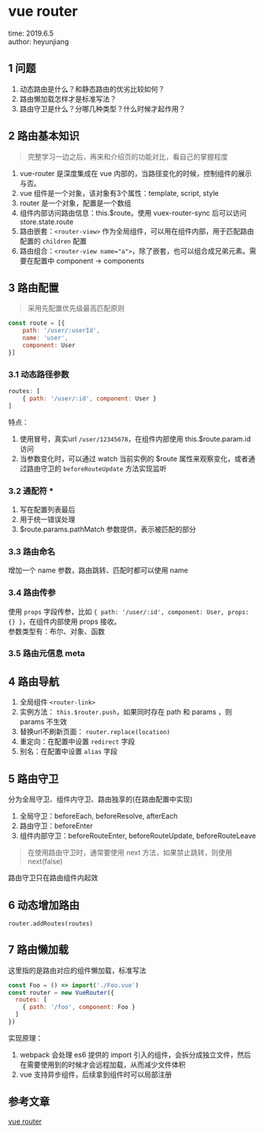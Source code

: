 # vue router

time: 2019.6.5  
author: heyunjiang

## 1 问题

1. 动态路由是什么？和静态路由的优劣比较如何？
2. 路由懒加载怎样才是标准写法？
3. 路由守卫是什么？分哪几种类型？什么时候才起作用？

## 2 路由基本知识

> 完整学习一边之后，再来和介绍页的功能对比，看自己的掌握程度

1. vue-router 是深度集成在 vue 内部的，当路径变化的时候，控制组件的展示与否。
2. vue 组件是一个对象，该对象有3个属性：template, script, style
3. router 是一个对象，配置是一个数组
4. 组件内部访问路由信息：this.$route。使用 vuex-router-sync 后可以访问 store.state.route
5. 路由嵌套：`<router-view>` 作为全局组件，可以用在组件内部，用于匹配路由配置的 `children` 配置
6. 路由组合：`<router-view name="a">`，除了嵌套，也可以组合成兄弟元素。需要在配置中 component -> components

## 3 路由配置

> 采用先配置优先级最高匹配原则

```javascript
const route = [{
    path: '/user/:userId',
    name: 'user',
    component: User
}]
```

### 3.1 动态路径参数

```javascript
routes: [
    { path: '/user/:id', component: User }
]
```

特点：

1. 使用冒号，真实url `/user/12345678`，在组件内部使用 this.$route.param.id 访问
2. 当参数变化时，可以通过 watch 当前实例的 $route 属性来观察变化，或者通过路由守卫的 `beforeRouteUpdate` 方法实现监听

### 3.2 通配符 *

1. 写在配置列表最后
2. 用于统一错误处理
3. $route.params.pathMatch 参数提供，表示被匹配的部分

### 3.3 路由命名

增加一个 name 参数，路由跳转、匹配时都可以使用 name

### 3.4 路由传参

使用 `props` 字段传参，比如 `{ path: '/user/:id', component: User, props: {} }`，在组件内部使用 props 接收。  
参数类型有：布尔、对象、函数

### 3.5 路由元信息 meta

## 4 路由导航

1. 全局组件 `<router-link>`
2. 实例方法： `this.$router.push`，如果同时存在 path 和 params ，则 params 不生效
3. 替换url不刷新页面： `router.replace(location)`
4. 重定向：在配置中设置 `redirect` 字段
5. 别名：在配置中设置 `alias` 字段

## 5 路由守卫

分为全局守卫、组件内守卫、路由独享的(在路由配置中实现)

1. 全局守卫：beforeEach, beforeResolve, afterEach
2. 路由守卫：beforeEnter
3. 组件内部守卫：beforeRouteEnter, beforeRouteUpdate, beforeRouteLeave

> 在使用路由守卫时，通常要使用 next 方法，如果禁止跳转，则使用 next(false)

路由守卫只在路由组件内起效

## 6 动态增加路由

`router.addRoutes(routes)`

## 7 路由懒加载

这里指的是路由对应的组件懒加载，标准写法

```javascript
const Foo = () => import('./Foo.vue')
const router = new VueRouter({
  routes: [
    { path: '/foo', component: Foo }
  ]
})
```

实现原理：

1. webpack 会处理 es6 提供的 import 引入的组件，会拆分成独立文件，然后在需要使用到的时候才会远程加载，从而减少文件体积
2. vue 支持异步组件，后续拿到组件时可以局部注册

## 参考文章

[vue router](https://router.vuejs.org/zh/)

